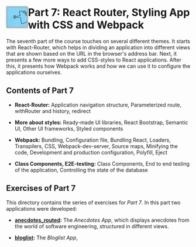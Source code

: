 <h1>
<img src="https://raw.githubusercontent.com/katerina-tziala/fullstackopen2019/master/documentation_images/part7_logo.png" alt="part logo" width="60" height="60" align="left" >
Part 7: React Router, Styling App with CSS and Webpack<br/>
</h1>

The seventh part of the course touches on several different themes. It starts with React-Router, which helps in dividing an application into different views that are shown based on the URL in the browser's address bar. Next, it presents a few more ways to add CSS-styles to React applications. After this, it presents how Webpack works and how we can use it to configure the applications ourselves.

## Contents of Part 7

* **React-Router:** Application navigation structure, Parameterized route, withRouter and history, redirect

* **More about styles:** Ready-made UI libraries, React Bootstrap, Semantic UI, Other UI frameworks, Styled components

* **Webpack:** Bundling, Configuration file, Bundling React, Loaders, Transpilers, CSS, Webpack-dev-server, Source maps, Minifying the code, Development and production configuration, Polyfill, Eject

* **Class Components, E2E-testing:** Class Components, End to end testing of the application, Controlling the state of the database


## Exercises of Part 7

This directory contains the series of exercises for *Part 7*. In this part two applications were developed:

* [**anecdotes_routed**](https://github.com/katerina-tziala/fullstackopen2019/tree/master/part7/anecdotes_routed)**:** The *Anecdotes App*, which displays anecdotes from the world of software engineering, structured in different views. 

* [**bloglist**](https://github.com/katerina-tziala/fullstackopen2019/tree/master/part7/bloglist)**:** The *Bloglist App*,
